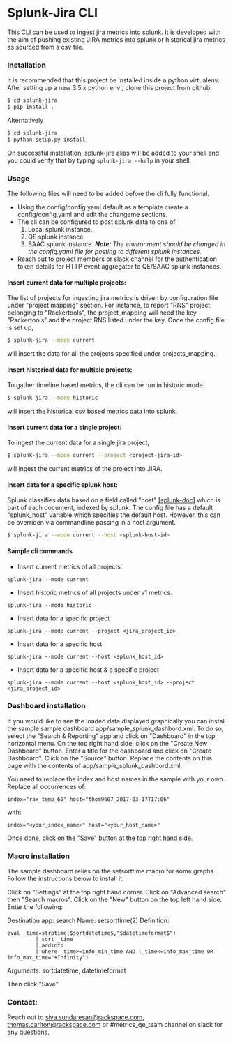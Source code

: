# Splunk-Jira CLI

This CLI can be used to ingest jira metrics into splunk. It is developed with the aim of pushing existing JIRA metrics into splunk or historical jira metrics as sourced from a csv file.

### Installation
It is recommended that this project be installed inside a python virtualenv. After setting up a new 3.5.x python env , clone this project from github.

```sh
$ cd splunk-jira
$ pip install .
```

Alternatively

```sh
$ cd splunk-jira
$ python setup.py install
```

On successful installation, splunk-jira alias will be added to your shell and you could verify that  by typing  `splunk-jira --help` in your shell.

### Usage
The following files will need to be added before the cli fully functional.
+ Using the config/config.yaml.default as a template create a config/config.yaml and edit the changeme sections.
+ The cli can be configured to post splunk data to one of 
	1. Local splunk instance.
	2. QE splunk instance
    3. SAAC splunk instance. 
***Note**: The environment should be changed in the config.yaml file for posting to
different splunk instances.*
+ Reach out to project members or slack channel for the authentication token details for HTTP event aggregator to QE/SAAC splunk instances.

#### Insert current data for multiple projects:
The list of projects for ingesting jira metrics is driven by configuration file under "project mapping" section. For instance, to report "RNS" project belonging to "Rackertools", the project_mapping will need the key "Rackertools" and the project RNS listed under the key. Once the config file is set up,

```sh
$ splunk-jira --mode current
```
will insert the data for all the projects specified under projects_mapping.

#### Insert historical data for multiple projects:
To gather  timeline based metrics, the cli can be run in historic mode. 

```sh
$ splunk-jira --mode historic
```
will insert the historical csv based metrics data into splunk.

#### Insert current data for a single project:
To ingest the current data for a single jira project,

```sh
$ splunk-jira --mode current --project <project-jira-id>
```
will ingest the current metrics of the project into JIRA.

#### Insert data for a specific splunk host:
Splunk classifies data based on a field called "host" [[splunk-doc]](https://docs.splunk.com/Documentation/Splunk/6.5.2/Data/Overridedefaulthostassignments) which is part of each document, indexed by splunk. The config file has a default "splunk_host" variable which specifies the default host. However, this can be overriden via commandline passing in a host argument.

```sh
$ splunk-jira --mode current --host <splunk-host-id>
```

#### Sample cli commands 
 - Insert current metrics of all projects.
```
splunk-jira --mode current
```
- Insert historic metrics of all projects under v1 metrics. 
```
splunk-jira --mode historic
```

- Insert data for a specific project
```
splunk-jira --mode current --project <jira_project_id>
```

- Insert data for a specific host
```
splunk-jira --mode current --host <splunk_host_id>
```

- Insert data for a specific host & a specific project
```
splunk-jira --mode current --host <splunk_host_id> --project <jira_project_id>
```

### Dashboard installation
If you would like to see the loaded data displayed graphically you can install the sample sample dashboard app/sample_splunk_dashbord.xml.  To do so, select the "Search & Reporting" app and click on "Dashboard" in the top horizontal menu.  On the top right hand side, click on the "Create New Dashboard" button.  Enter a title for the dashboard and click on "Create Dashboard".  Click on the "Source" button.  Replace the contents on this page with the contents of app/sample_splunk_dashbord.xml.  

You need to replace the index and host names in the sample with your own.  Replace all occurrences of:

```
index="rax_temp_60" host="thom9607_2017-03-17T17:06"
```

with:

```
index="<your_index_name>" host="<your_host_name>" 
```

Once done, click on the "Save" button at the top right hand side.

### Macro installation
The sample dashboard relies on the setsorttime macro for some graphs.  Follow the instructions below to install it:

Click on "Settings" at the top right hand corner.  Click on "Advanced search" then "Search macros".  Click on the "New" button on the top left hand side.  Enter the following:

Destination app: search
Name: setsorttime(2)
Definition:
```
eval _time=strptime($sortdatetime$,"$datetimeformat$")
         | sort _time
         | addinfo
         | where _time>=info_min_time AND (_time<=info_max_time OR info_max_time="+Infinity")
```

Arguments: sortdatetime, datetimeformat

Then click "Save"

### Contact: 
Reach out to siva.sundaresan@rackspace.com, thomas.carlton@rackspace.com or #metrics_qe_team channel on slack for any questions. 
